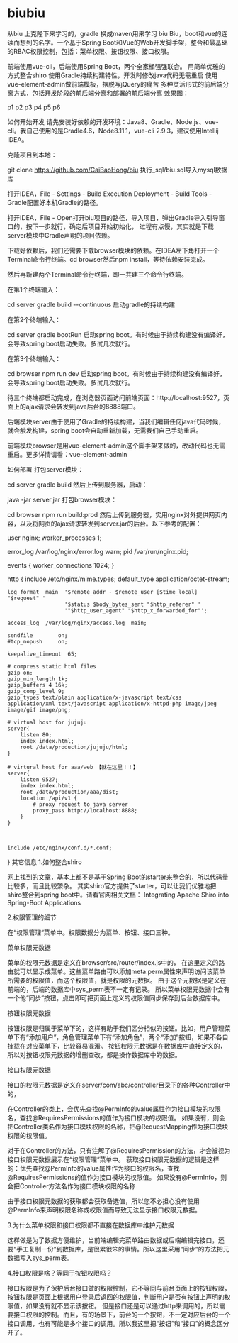 # biubiu
从biu 上克隆下来学习的，gradle 换成maven用来学习
biu
Biu，boot和vue的连读而想到的名字。一个基于Spring Boot和Vue的Web开发脚手架，整合和最基础的RBAC权限控制，包括：菜单权限、按钮权限、接口权限。

前端使用vue-cli，后端使用Spring Boot，两个全家桶强强联合。
用简单优雅的方式整合shiro
使用Gradle持续构建特性，开发时修改java代码无需重启
使用vue-element-admin做前端模板，摆脱写jQuery的痛苦
多种灵活形式的前后端分离方式，包括开发阶段的前后端分离和部署的前后端分离
效果图：

p1 p2 p3 p4 p5 p6

如何开始开发
请先安装好依赖的开发环境：Java8、Gradle、Node.js、vue-cli。我自己使用的是Gradle4.6，Node8.11.1，vue-cli 2.9.3，建议使用Intellij IDEA。

克隆项目到本地：

git clone https://github.com/CaiBaoHong/biu
执行_sql/biu.sql导入mysql数据库

打开IDEA，File - Settings - Build Execution Deployment - Build Tools - Gradle配置好本机Gradle的路径。

打开IDEA，File - Open打开biu项目的路径，导入项目，弹出Gradle导入引导窗口的，按下一步就行，确定后项目开始初始化， 过程有点慢，其实就是下载server模块中Gradle声明的项目依赖。

下载好依赖后，我们还需要下载browser模块的依赖。在IDEA左下角打开一个Terminal命令行终端。cd browser然后npm install，等待依赖安装完成。

然后再新建两个Terminal命令行终端，即一共建三个命令行终端。

在第1个终端输入：

cd server
gradle build --continuous
启动gradle的持续构建

在第2个终端输入：

cd server
gradle bootRun
启动spring boot。有时候由于持续构建没有编译好，会导致spring boot启动失败。多试几次就行。

在第3个终端输入：

cd browser
npm run dev
启动spring boot。有时候由于持续构建没有编译好，会导致spring boot启动失败。多试几次就行。

待三个终端都启动完成，在浏览器页面访问前端页面：http://localhost:9527，页面上的ajax请求会转发到java后台的8888端口。

后端模块server由于使用了Gradle的持续构建，当我们编辑任何java代码时候，就会触发构建，spring boot会自动重新加载，无需我们自己手动重启。

前端模块browser是用vue-element-admin这个脚手架来做的，改动代码也无需重启。更多详情请看：vue-element-admin

如何部署
打包server模块：

cd server
gradle build
然后上传到服务器，启动：

java -jar server.jar
打包browser模块：

cd browser
npm run build:prod
然后上传到服务器，实用nginx对外提供网页内容，以及将网页的ajax请求转发到server.jar的后台。以下参考的配置：

 
user  nginx;
worker_processes  1;
 
error_log  /var/log/nginx/error.log warn;
pid        /var/run/nginx.pid;
 
 
events {
    worker_connections  1024;
}
 
 
http {
    include       /etc/nginx/mime.types;
    default_type  application/octet-stream;
 
    log_format  main  '$remote_addr - $remote_user [$time_local] "$request" '
                      '$status $body_bytes_sent "$http_referer" '
                      '"$http_user_agent" "$http_x_forwarded_for"';
 
    access_log  /var/log/nginx/access.log  main;
 
    sendfile        on;
    #tcp_nopush     on;
 
    keepalive_timeout  65;
 
    # compress static html files
    gzip on;
    gzip_min_length 1k;
    gzip_buffers 4 16k;
    gzip_comp_level 9;
    gzip_types text/plain application/x-javascript text/css application/xml text/javascript application/x-httpd-php image/jpeg image/gif image/png;    
    
    # virtual host for jujuju
    server{
        listen 80;
        index index.html;
        root /data/production/jujuju/html;
    }
 
    # virtural host for aaa/web 【就在这里！！】
    server{
        listen 9527;       
        index index.html;
        root /data/production/aaa/dist;                
        location /api/v1 {
            # proxy request to java server
            proxy_pass http://localhost:8888;
        }
    }
 
 
 
    include /etc/nginx/conf.d/*.conf;
}
其它信息
1.如何整合shiro

网上找到的文章，基本上都不是基于Spring Boot的starter来整合的，所以代码量比较多，而且比较繁杂。 其实shiro官方提供了starter，可以让我们优雅地把shiro整合到spring boot中。请看官网相关文档： Integrating Apache Shiro into Spring-Boot Applications

2.权限管理的细节

在“权限管理”菜单中。权限数据分为菜单、按钮、接口三种。

菜单权限元数据

菜单的权限元数据是定义在browser/src/router/index.js中的， 在这里定义的路由就可以显示成菜单。这些菜单路由可以添加meta.perm属性来声明访问该菜单所需要的权限值，而这个权限值，就是权限的元数据。 由于这个元数据是定义在前端的，后端的数据库中sys_perm表不一定有记录。 所以菜单权限元数据中会有一个他“同步”按钮，点击即可把页面上定义的权限值同步保存到后台数据库中。

按钮权限元数据

按钮权限是归属于菜单下的，这样有助于我们区分相似的按钮。比如，用户管理菜单下有“添加用户”，角色管理菜单下有“添加角色”，两个“添加”按钮，如果不各自挂载在对应菜单下，比较容易混淆。 按钮权限元数据是在数据库中直接定义的，所以对按钮权限元数据的增删查改，都是操作数据库中的数据。

接口权限元数据

接口的权限元数据是定义在server/com/abc/controller目录下的各种Controller中的，

在Controller的类上，会优先查找@PermInfo的value属性作为接口模块的权限名，查找@RequiresPermissions的值作为接口模块的权限值。 如果没有，则会把Controller类名作为接口模块权限的名称，把@RequestMapping作为接口模块权限的权限值。

对于在Controller的方法，只有注解了@RequiresPermission的方法，才会被视为接口权限元数据展示在“权限管理”菜单中。 获取接口权限元数据的逻辑是这样的：优先查找@PermInfo的value属性作为接口的权限名，查找@RequiresPermissions的值作为接口模块的权限值。 如果没有@PermInfo，则会把Controller方法名作为接口模块权限的名称

由于接口权限元数据的获取都会获取备选值，所以您不必担心没有使用@PermInfo来声明权限名称或权限值而导致无法显示接口权限元数据。

3.为什么菜单权限和接口权限都不直接在数据库中维护元数据

这样做是为了数据方便维护，当前端编辑完菜单路由数据或后端编辑完接口，还要“手工复制一份”到数据库，是很累很笨的事情。所以这里采用“同步”的方法把元数据写入sys_perm表。

4.接口权限是啥？等同于按钮权限吗？

接口权限是为了保护后台接口做的权限控制，它不等同与前台页面上的按钮权限，按钮权限是页面上根据用户登录后返回的权限值，判断用户是否有按钮上声明的权限值，如果没有就不显示该按钮。 但是接口还是可以通过http来调用的，所以需要接口权限的控制。而且，有的场景下，前台的一个按钮，不一定对应后台的一个接口调用，也有可能是多个接口的调用。所以我这里把“按钮”和“接口”的概念区分开了。

